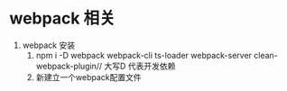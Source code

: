 # webpack 相关
1. webpack 安装
      1. npm i -D webpack webpack-cli ts-loader webpack-server clean-webpack-plugin// 大写D 代表开发依赖
      2. 新建立一个webpack配置文件